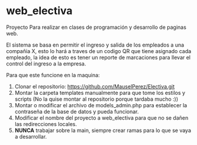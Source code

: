 # web_electiva

Proyecto Para realizar en clases de programación y desarrollo de paginas web.

El sistema se basa en permitir el ingreso y salida de los empleados a una compañia X, esto lo hará a traves de un codigo QR que tiene asignado cada empleado, la idea de esto es tener un reporte de marcaciones para llevar el control del ingreso a la empresa.

Para que este funcione en la maquina:
1) Clonar el repositorio: https://github.com/MauselPerez/Electiva.git
2) Montar la carpeta templates manualmente para que tome los estilos y scripts (No la quise montar al repositorio porque tardaba mucho :))
3) Montar o modificar el archivo de models_admin.php para establecer la contraseña de la base de datos y pueda funcionar.
4) Modificar el nombre del proyecto a web_electiva para que no se dañen las redirecciones locales.
5) **NUNCA** trabajar sobre la main, siempre crear ramas para lo que se vaya a desarrollar.
